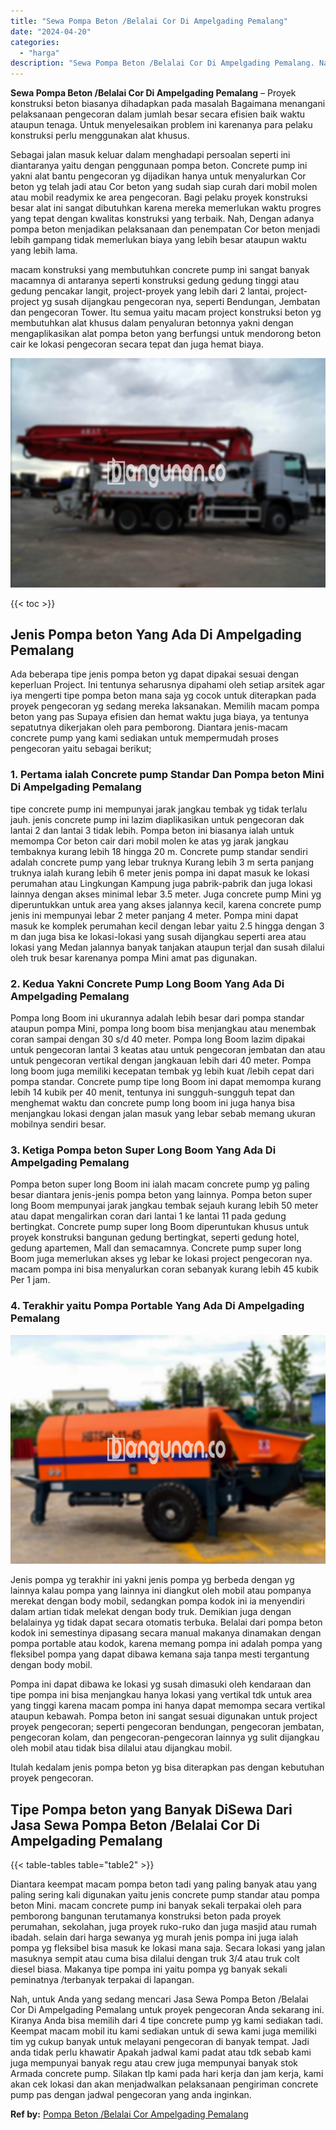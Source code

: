 ```yaml
---
title: "Sewa Pompa Beton /Belalai Cor Di Ampelgading Pemalang"
date: "2024-04-20"
categories: 
  - "harga"
description: "Sewa Pompa Beton /Belalai Cor Di Ampelgading Pemalang. Nah, untuk Anda yang sedang mencari Jasa Sewa Pompa Beton /Belalai Cor Di Ampelgading Pemalang untuk p..."
---
```


**Sewa Pompa Beton /Belalai Cor Di Ampelgading Pemalang** – Proyek konstruksi beton biasanya dihadapkan pada masalah Bagaimana menangani pelaksanaan pengecoran dalam jumlah besar secara efisien baik waktu ataupun tenaga. Untuk menyelesaikan problem ini karenanya para pelaku konstruksi perlu menggunakan alat khusus.

Sebagai jalan masuk keluar dalam menghadapi persoalan seperti ini diantaranya yaitu dengan penggunaan pompa beton. Concrete pump ini yakni alat bantu pengecoran yg dijadikan hanya untuk menyalurkan Cor beton yg telah jadi atau Cor beton yang sudah siap curah dari mobil molen atau mobil readymix ke area pengecoran. Bagi pelaku proyek konstruksi besar alat ini sangat dibutuhkan karena mereka memerlukan waktu progres yang tepat dengan kwalitas konstruksi yang terbaik. Nah, Dengan adanya pompa beton menjadikan pelaksanaan dan penempatan Cor beton menjadi lebih gampang tidak memerlukan biaya yang lebih besar ataupun waktu yang lebih lama.

macam konstruksi yang membutuhkan concrete pump ini sangat banyak macamnya di antaranya seperti konstruksi gedung gedung tinggi atau gedung pencakar langit, project-proyek yang lebih dari 2 lantai, project-project yg susah dijangkau pengecoran nya, seperti Bendungan, Jembatan dan pengecoran Tower. Itu semua yaitu macam project konstruksi beton yg membutuhkan alat khusus dalam penyaluran betonnya yakni dengan mengaplikasikan alat pompa beton yang berfungsi untuk mendorong beton cair ke lokasi pengecoran secara tepat dan juga hemat biaya.

![Sewa Pompa Beton /Belalai Cor Di Ampelgading Pemalang](/images/sewa-concrete-pump-25.png)

{{< toc >}}

## Jenis Pompa beton Yang Ada Di Ampelgading Pemalang

Ada beberapa tipe jenis pompa beton yg dapat dipakai sesuai dengan keperluan Project. Ini tentunya seharusnya dipahami oleh setiap arsitek agar iya mengerti tipe pompa beton mana saja yg cocok untuk diterapkan pada proyek pengecoran yg sedang mereka laksanakan. Memilih macam pompa beton yang pas Supaya efisien dan hemat waktu juga biaya, ya tentunya sepatutnya dikerjakan oleh para pemborong. Diantara jenis-macam concrete pump yang kami sediakan untuk mempermudah proses pengecoran yaitu sebagai berikut;

### 1\. Pertama ialah Concrete pump Standar Dan Pompa beton Mini Di Ampelgading Pemalang

tipe concrete pump ini mempunyai jarak jangkau tembak yg tidak terlalu jauh. jenis concrete pump ini lazim diaplikasikan untuk pengecoran dak lantai 2 dan lantai 3 tidak lebih. Pompa beton ini biasanya ialah untuk memompa Cor beton cair dari mobil molen ke atas yg jarak jangkau tembaknya kurang lebih 18 hingga 20 m. Concrete pump standar sendiri adalah concrete pump yang lebar truknya Kurang lebih 3 m serta panjang truknya ialah kurang lebih 6 meter jenis pompa ini dapat masuk ke lokasi perumahan atau Lingkungan Kampung juga pabrik-pabrik dan juga lokasi lainnya dengan akses minimal lebar 3.5 meter. Juga concrete pump Mini yg diperuntukkan untuk area yang akses jalannya kecil, karena concrete pump jenis ini mempunyai lebar 2 meter panjang 4 meter. Pompa mini dapat masuk ke komplek perumahan kecil dengan lebar yaitu 2.5 hingga dengan 3 m dan juga bisa ke lokasi-lokasi yang susah dijangkau seperti area atau lokasi yang Medan jalannya banyak tanjakan ataupun terjal dan susah dilalui oleh truk besar karenanya pompa Mini amat pas digunakan.

### 2\. Kedua Yakni Concrete Pump Long Boom Yang Ada Di Ampelgading Pemalang

Pompa long Boom ini ukurannya adalah lebih besar dari pompa standar ataupun pompa Mini, pompa long boom bisa menjangkau atau menembak coran sampai dengan 30 s/d 40 meter. Pompa long Boom lazim dipakai untuk pengecoran lantai 3 keatas atau untuk pengecoran jembatan dan atau untuk pengecoran vertikal dengan jangkauan lebih dari 40 meter. Pompa long boom juga memiliki kecepatan tembak yg lebih kuat /lebih cepat dari pompa standar. Concrete pump tipe long Boom ini dapat memompa kurang lebih 14 kubik per 40 menit, tentunya ini sungguh-sungguh tepat dan menghemat waktu dan concrete pump long boom ini juga hanya bisa menjangkau lokasi dengan jalan masuk yang lebar sebab memang ukuran mobilnya sendiri besar.

### 3\. Ketiga Pompa beton Super Long Boom Yang Ada Di Ampelgading Pemalang

Pompa beton super long Boom ini ialah macam concrete pump yg paling besar diantara jenis-jenis pompa beton yang lainnya. Pompa beton super long Boom mempunyai jarak jangkau tembak sejauh kurang lebih 50 meter atau dapat mengalirkan coran dari lantai 1 ke lantai 11 pada gedung bertingkat. Concrete pump super long Boom diperuntukan khusus untuk proyek konstruksi bangunan gedung bertingkat, seperti gedung hotel, gedung apartemen, Mall dan semacamnya. Concrete pump super long Boom juga memerlukan akses yg lebar ke lokasi project pengecoran nya. macam pompa ini bisa menyalurkan coran sebanyak kurang lebih 45 kubik Per 1 jam.

### 4\. Terakhir yaitu Pompa Portable Yang Ada Di Ampelgading Pemalang

![Sewa Pompa Beton /Belalai Cor Di Ampelgading Pemalang](/images/sewa-concrete-pump-16.png)

Jenis pompa yg terakhir ini yakni jenis pompa yg berbeda dengan yg lainnya kalau pompa yang lainnya ini diangkut oleh mobil atau pompanya merekat dengan body mobil, sedangkan pompa kodok ini ia menyendiri dalam artian tidak melekat dengan body truk. Demikian juga dengan belalainya yg tidak dapat secara otomatis terbuka. Belalai dari pompa beton kodok ini semestinya dipasang secara manual makanya dinamakan dengan pompa portable atau kodok, karena memang pompa ini adalah pompa yang fleksibel pompa yang dapat dibawa kemana saja tanpa mesti tergantung dengan body mobil.

Pompa ini dapat dibawa ke lokasi yg susah dimasuki oleh kendaraan dan tipe pompa ini bisa menjangkau hanya lokasi yang vertikal tdk untuk area yang tinggi karena macam pompa ini hanya dapat memompa secara vertikal ataupun kebawah. Pompa beton ini sangat sesuai digunakan untuk project proyek pengecoran; seperti pengecoran bendungan, pengecoran jembatan, pengecoran kolam, dan pengecoran-pengecoran lainnya yg sulit dijangkau oleh mobil atau tidak bisa dilalui atau dijangkau mobil.

Itulah kedalam jenis pompa beton yg bisa diterapkan pas dengan kebutuhan proyek pengecoran.

## Tipe Pompa beton yang Banyak DiSewa Dari Jasa Sewa Pompa Beton /Belalai Cor Di Ampelgading Pemalang

{{< table-tables table="table2" >}}

Diantara keempat macam pompa beton tadi yang paling banyak atau yang paling sering kali digunakan yaitu jenis concrete pump standar atau pompa beton Mini. macam concrete pump ini banyak sekali terpakai oleh para pemborong bangunan terutamanya konstruksi beton pada proyek perumahan, sekolahan, juga proyek ruko-ruko dan juga masjid atau rumah ibadah. selain dari harga sewanya yg murah jenis pompa ini juga ialah pompa yg fleksibel bisa masuk ke lokasi mana saja. Secara lokasi yang jalan masuknya sempit atau cuma bisa dilalui dengan truk 3/4 atau truk colt diesel biasa. Makanya tipe pompa ini yaitu pompa yg banyak sekali peminatnya /terbanyak terpakai di lapangan.

Nah, untuk Anda yang sedang mencari Jasa Sewa Pompa Beton /Belalai Cor Di Ampelgading Pemalang untuk proyek pengecoran Anda sekarang ini. Kiranya Anda bisa memilih dari 4 tipe concrete pump yg kami sediakan tadi. Keempat macam mobil itu kami sediakan untuk di sewa kami juga memiliki tim yg cukup banyak untuk melayani pengecoran di banyak tempat. Jadi anda tidak perlu khawatir Apakah jadwal kami padat atau tdk sebab kami juga mempunyai banyak regu atau crew juga mempunyai banyak stok Armada concrete pump. Silakan tlp kami pada hari kerja dan jam kerja, kami akan cek lokasi dan akan menjadwalkan pelaksanaan pengiriman concrete pump pas dengan jadwal pengecoran yang anda inginkan.

**Ref by:** [Pompa Beton /Belalai Cor Ampelgading Pemalang](https://id.wikipedia.org/wiki/Pompa)
